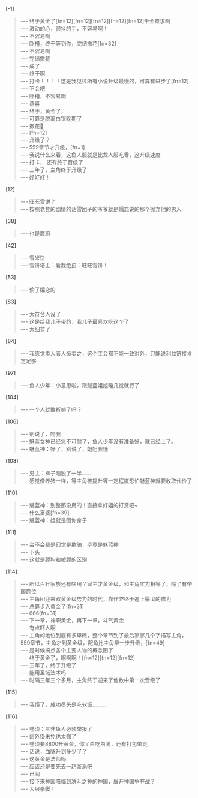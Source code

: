 
[-1] 
>--- 终于黄金了[fn=12][fn=12][fn=12][fn=12][fn=12]千金难求啊<br>
>--- 激动的心，颤抖的手，不容易啊！<br>
>--- 不容易啊<br>
>--- 卧槽，终于等到你，完结撒花[fn=32]<br>
>--- 不容易啊<br>
>--- 完结撒花<br>
>--- 成了<br>
>--- 终于啊<br>
>--- 打卡！！！！这是我见过所有小说升级最慢的，可算有进步了[fn=12]<br>
>--- 不会吧<br>
>--- 卧槽，不容易啊<br>
>--- 恭喜<br>
>--- 终于，黄金了，<br>
>--- 可算是脱离白银晚期了<br>
>--- 撒花🎉<br>
>--- [fn=12]<br>
>--- 升级了？<br>
>--- 559章节才升级，[fn=1]<br>
>--- 我说什么来着，这鱼人服就是比龙人服吃香，这升级速度<br>
>--- 打卡，
还有终于晋级了<br>
>--- 三年了，主角终于升级了<br>
>--- 好好好！<br>

[12] 
>--- 旺旺雪饼？<br>
>--- 按照老套的剧情的话雪团子的爷爷就是孀恋说的那个抛弃他的男人<br>

[38] 
>--- 也是魔厨<br>

[42] 
>--- 雪米饼<br>
>--- 雪饼塔主：看我绝招：旺旺雪饼！<br>

[53] 
>--- 偷了孀恋的<br>

[83] 
>--- 太符合人设了<br>
>--- 这是给我儿子带的，我儿子最喜欢吃这个了<br>
>--- 太细节了<br>

[84] 
>--- 我感觉卖人者人恒卖之，这个工会都不能一致对外，只能说利益链接肯定足够<br>

[97] 
>--- 鱼人少年：小意思啦，跟魅蓝姐姐睡几觉就行了<br>

[104] 
>--- 一个人就敢祈祷了吗？<br>

[106] 
>--- 别说了，吻我<br>
>--- 魅蓝女神已经急不可耐了，鱼人少年没有准备好，就已经上了。<br>
>--- 魅蓝神：好了，别说了，姐姐我懂<br>

[108] 
>--- 男主：裤子刚脱了一半……<br>
>--- 感觉像养猪一样，等主角被提升等一定程度恐怕魅蓝神就要收取代价了<br>

[110] 
>--- 魅蓝神：别整那没用的！直接拿好姐的打赏吧~<br>
>--- 什么富婆[fn=39]<br>
>--- 魅蓝神：姐就是图你身子<br>

[111] 
>--- 会不会都是幻觉是欺骗，毕竟是魅蓝神<br>
>--- 下头<br>
>--- 这就是舔狗和被舔的区别<br>

[114] 
>--- 所以百针家族还有啥用？家主才黄金级，和主角实力相等了，除了有帝国爵位<br>
>--- 主角团迎来双黄金级势力的时代，靠作弊终于追上鬃戈的修为<br>
>--- 总算步入黄金了[fn=31]<br>
>--- 666[fn=31]<br>
>--- 下一章，神职黄金，再下一章，斗气黄金<br>
>--- 有点吓人啊<br>
>--- 主角的地位到底有多卑微，整个章节到了最后寥寥几个字描写主角，559章节，主角才到黄金级，配角比主角早一步升级，[fn=49]<br>
>--- 是时候搞点各个主要人物的概念图了<br>
>--- 终于黄金了，啊啊啊！[fn=12][fn=12][fn=12]<br>
>--- 三年了，终于升级了<br>
>--- 能用圣域法术吗<br>
>--- 时隔三年三个多月，主角终于迎来了他数中第一次晋级了<br>

[115] 
>--- 我懂了，成功尽头是吃软饭………<br>

[116] 
>--- 苍须：三非鱼人必须举报了<br>
>--- 這外掛未免也太強了<br>
>--- 苍须要8800升黄金，你丫白吃白喝，还有打包带走。<br>
>--- 话说，血脉升到多少了？<br>
>--- 这黄金是法师吗<br>
>--- 应该还是要先去一趟漩涡吧<br>
>--- 已阅<br>
>--- 接下来神国降临到决斗之神的神国，展开神国争夺战？<br>
>--- 大展拳脚！<br>
